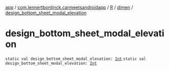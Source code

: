 [app](../../../index.md) / [com.lennertbontinck.carmeetsandroidapp](../../index.md) / [R](../index.md) / [dimen](index.md) / [design_bottom_sheet_modal_elevation](./design_bottom_sheet_modal_elevation.md)

# design_bottom_sheet_modal_elevation

`static val design_bottom_sheet_modal_elevation: `[`Int`](https://kotlinlang.org/api/latest/jvm/stdlib/kotlin/-int/index.html)
`static val design_bottom_sheet_modal_elevation: `[`Int`](https://kotlinlang.org/api/latest/jvm/stdlib/kotlin/-int/index.html)